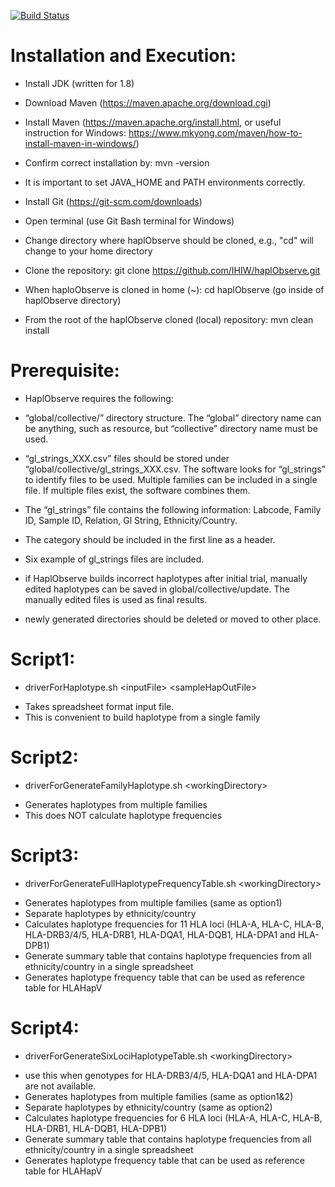 [![Build Status](https://api.travis-ci.org/mpresteg/haplObserve.svg?branch=master)](https://travis-ci.org/mpresteg/haplObserve)

# Installation and Execution:
 - Install JDK (written for 1.8)
 - Download Maven (https://maven.apache.org/download.cgi)
 - Install Maven (https://maven.apache.org/install.html, or useful instruction for Windows: https://www.mkyong.com/maven/how-to-install-maven-in-windows/) 
 - Confirm correct installation by: mvn -version
 - It is important to set JAVA_HOME and PATH environments correctly.
 
 - Install Git (https://git-scm.com/downloads)
 - Open terminal (use Git Bash terminal for Windows)
 - Change directory where haplObserve should be cloned, e.g., "cd" will change to your home directory
 - Clone the repository: git clone https://github.com/IHIW/haplObserve.git
 - When haploObserve is cloned in home (~): cd haplObserve (go inside of haplObserve directory)
 - From the root of the haplObserve cloned (local) repository: mvn clean install
 
 
# Prerequisite:
  - HaplObserve requires the following:
  - “global/collective/” directory structure. The “global” directory name can be anything, such as resource, but “collective” directory name must be used.

  - “gl_strings_XXX.csv” files should be stored under “global/collective/gl_strings_XXX.csv. The software looks for “gl_strings” to identify files to be used. Multiple families can be included in a single file. If multiple files exist, the software combines them.

  - The “gl_strings” file contains the following information: Labcode, Family ID, Sample ID, Relation, Gl String, Ethnicity/Country. 

 - The category should be included in the first line as a header.

 - Six example of gl_strings files are included.
 
 - if HaplObserve builds incorrect haplotypes after initial trial, manually edited haplotypes can be saved in global/collective/update. The manually edited files is used as final results.
 
 - newly generated directories should be deleted or moved to other place.
 
 
 # Script1:
 * driverForHaplotype.sh &lt;inputFile> &lt;sampleHapOutFile>
 - Takes spreadsheet format input file.
 - This is convenient to build haplotype from a single family
 
 # Script2:
 * driverForGenerateFamilyHaplotype.sh &lt;workingDirectory>
 - Generates haplotypes from multiple families
 - This does NOT calculate haplotype frequencies
  
 # Script3:
 * driverForGenerateFullHaplotypeFrequencyTable.sh &lt;workingDirectory>
 - Generates haplotypes from multiple families (same as option1)
 - Separate haplotypes by ethnicity/country
 - Calculates haplotype frequencies for 11 HLA loci (HLA-A, HLA-C, HLA-B, HLA-DRB3/4/5, HLA-DRB1, HLA-DQA1, HLA-DQB1, HLA-DPA1 and HLA-DPB1)
 - Generate summary table that contains haplotype frequencies from all ethnicity/country in a single spreadsheet
 - Generates haplotype frequency table that can be used as reference table for HLAHapV  
  
 # Script4:
 * driverForGenerateSixLociHaplotypeTable.sh &lt;workingDirectory>
 - use this when genotypes for HLA-DRB3/4/5, HLA-DQA1 and HLA-DPA1 are not available. 
 - Generates haplotypes from multiple families (same as option1&2)
 - Separate haplotypes by ethnicity/country (same as option2)
 - Calculates haplotype frequencies for 6 HLA loci (HLA-A, HLA-C, HLA-B, HLA-DRB1, HLA-DQB1, HLA-DPB1)
 - Generate summary table that contains haplotype frequencies from all ethnicity/country in a single spreadsheet
 - Generates haplotype frequency table that can be used as reference table for HLAHapV
 




 